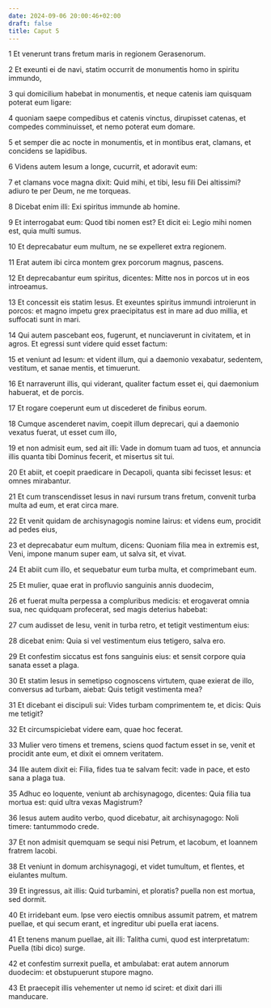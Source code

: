 ```yaml
---
date: 2024-09-06 20:00:46+02:00
draft: false
title: Caput 5
---
```





1 Et venerunt trans fretum maris in regionem Gerasenorum.

2 Et exeunti ei de navi, statim occurrit de monumentis homo in spiritu immundo,

3 qui domicilium habebat in monumentis, et neque catenis iam quisquam poterat eum ligare:

4 quoniam saepe compedibus et catenis vinctus, dirupisset catenas, et compedes comminuisset, et nemo poterat eum domare.

5 et semper die ac nocte in monumentis, et in montibus erat, clamans, et concidens se lapidibus.

6 Videns autem Iesum a longe, cucurrit, et adoravit eum:

7 et clamans voce magna dixit: Quid mihi, et tibi, Iesu fili Dei altissimi? adiuro te per Deum, ne me torqueas.

8 Dicebat enim illi: Exi spiritus immunde ab homine.

9 Et interrogabat eum: Quod tibi nomen est? Et dicit ei: Legio mihi nomen est, quia multi sumus.

10 Et deprecabatur eum multum, ne se expelleret extra regionem.

11 Erat autem ibi circa montem grex porcorum magnus, pascens.

12 Et deprecabantur eum spiritus, dicentes: Mitte nos in porcos ut in eos introeamus.

13 Et concessit eis statim Iesus. Et exeuntes spiritus immundi introierunt in porcos: et magno impetu grex praecipitatus est in mare ad duo millia, et suffocati sunt in mari.

14 Qui autem pascebant eos, fugerunt, et nunciaverunt in civitatem, et in agros. Et egressi sunt videre quid esset factum:

15 et veniunt ad Iesum: et vident illum, qui a daemonio vexabatur, sedentem, vestitum, et sanae mentis, et timuerunt.

16 Et narraverunt illis, qui viderant, qualiter factum esset ei, qui daemonium habuerat, et de porcis.

17 Et rogare coeperunt eum ut discederet de finibus eorum.

18 Cumque ascenderet navim, coepit illum deprecari, qui a daemonio vexatus fuerat, ut esset cum illo,

19 et non admisit eum, sed ait illi: Vade in domum tuam ad tuos, et annuncia illis quanta tibi Dominus fecerit, et misertus sit tui.

20 Et abiit, et coepit praedicare in Decapoli, quanta sibi fecisset Iesus: et omnes mirabantur.

21 Et cum transcendisset Iesus in navi rursum trans fretum, convenit turba multa ad eum, et erat circa mare.

22 Et venit quidam de archisynagogis nomine Iairus: et videns eum, procidit ad pedes eius,

23 et deprecabatur eum multum, dicens: Quoniam filia mea in extremis est, Veni, impone manum super eam, ut salva sit, et vivat.

24 Et abiit cum illo, et sequebatur eum turba multa, et comprimebant eum.

25 Et mulier, quae erat in profluvio sanguinis annis duodecim,

26 et fuerat multa perpessa a compluribus medicis: et erogaverat omnia sua, nec quidquam profecerat, sed magis deterius habebat:

27 cum audisset de Iesu, venit in turba retro, et tetigit vestimentum eius:

28 dicebat enim: Quia si vel vestimentum eius tetigero, salva ero.

29 Et confestim siccatus est fons sanguinis eius: et sensit corpore quia sanata esset a plaga.

30 Et statim Iesus in semetipso cognoscens virtutem, quae exierat de illo, conversus ad turbam, aiebat: Quis tetigit vestimenta mea?

31 Et dicebant ei discipuli sui: Vides turbam comprimentem te, et dicis: Quis me tetigit?

32 Et circumspiciebat videre eam, quae hoc fecerat.

33 Mulier vero timens et tremens, sciens quod factum esset in se, venit et procidit ante eum, et dixit ei omnem veritatem.

34 Ille autem dixit ei: Filia, fides tua te salvam fecit: vade in pace, et esto sana a plaga tua.

35 Adhuc eo loquente, veniunt ab archisynagogo, dicentes: Quia filia tua mortua est: quid ultra vexas Magistrum?

36 Iesus autem audito verbo, quod dicebatur, ait archisynagogo: Noli timere: tantummodo crede.

37 Et non admisit quemquam se sequi nisi Petrum, et Iacobum, et Ioannem fratrem Iacobi.

38 Et veniunt in domum archisynagogi, et videt tumultum, et flentes, et eiulantes multum.

39 Et ingressus, ait illis: Quid turbamini, et ploratis? puella non est mortua, sed dormit.

40 Et irridebant eum. Ipse vero eiectis omnibus assumit patrem, et matrem puellae, et qui secum erant, et ingreditur ubi puella erat iacens.

41 Et tenens manum puellae, ait illi: Talitha cumi, quod est interpretatum: Puella (tibi dico) surge.

42 et confestim surrexit puella, et ambulabat: erat autem annorum duodecim: et obstupuerunt stupore magno.

43 Et praecepit illis vehementer ut nemo id sciret: et dixit dari illi manducare.

